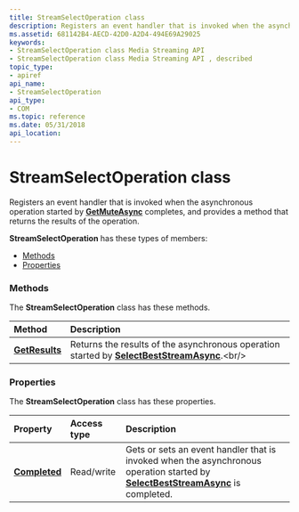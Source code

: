 ```yaml
---
title: StreamSelectOperation class
description: Registers an event handler that is invoked when the asynchronous operation started by GetMuteAsync completes, and provides a method that returns the results of the operation.
ms.assetid: 681142B4-AECD-42D0-A2D4-494E69A29025
keywords:
- StreamSelectOperation class Media Streaming API
- StreamSelectOperation class Media Streaming API , described
topic_type:
- apiref
api_name:
- StreamSelectOperation
api_type:
- COM
ms.topic: reference
ms.date: 05/31/2018
api_location: 
---
```


# StreamSelectOperation class

Registers an event handler that is invoked when the asynchronous operation started by [**GetMuteAsync**](https://msdn.microsoft.com/library/Hh828930(v=VS.85).aspx) completes, and provides a method that returns the results of the operation.

**StreamSelectOperation** has these types of members:

-   [Methods](#methods)
-   [Properties](#properties)

### Methods

The **StreamSelectOperation** class has these methods.



| Method                                                 | Description                                                                                                                                       |
|:-------------------------------------------------------|:--------------------------------------------------------------------------------------------------------------------------------------------------|
| [**GetResults**](streamselectoperation-getresults.md) | Returns the results of the asynchronous operation started by [**SelectBestStreamAsync**](https://msdn.microsoft.com/library/Hh829001(v=VS.85).aspx).<br/> |



 

### Properties

The **StreamSelectOperation** class has these properties.



| Property                                                        | Access type           | Description                                                                                                                                                                             |
|:----------------------------------------------------------------|:----------------------|:----------------------------------------------------------------------------------------------------------------------------------------------------------------------------------------|
| [**Completed**](streamselectoperation-completed.md)<br/> | Read/write<br/> | Gets or sets an event handler that is invoked when the asynchronous operation started by [**SelectBestStreamAsync**](https://msdn.microsoft.com/library/Hh829002(v=VS.85).aspx) is completed.<br/> |



 

 

 





